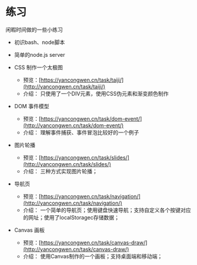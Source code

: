 # 练习
闲暇时间做的一些小练习      

- 初识bash、node脚本

- 简单的node.js server
- CSS 制作一个太极图
    - 预览：[https://yancongwen.cn/task/taiji/](http://yancongwen.cn/task/taiji/)
    - 介绍：
        只使用了一个DIV元素，使用CSS伪元素和渐变颜色制作
- DOM 事件模型
    - 预览：[https://yancongwen.cn/task/dom-event/](http://yancongwen.cn/task/dom-event/)
    - 介绍：
        理解事件捕获、事件冒泡比较好的一个例子
- 图片轮播
    - 预览：[https://yancongwen.cn/task/slides/](http://yancongwen.cn/task/slides/)
    - 介绍：
        三种方式实现图片轮播；
        
- 导航页
    - 预览：[https://yancongwen.cn/task/navigation/](http://yancongwen.cn/task/navigation/)
    - 介绍：
        一个简单的导航页；使用键盘快速导航；支持自定义各个按键对应的网址；使用了localStoragec存储数据；

- Canvas 画板
    - 预览：[https://yancongwen.cn/task/canvas-draw/](http://yancongwen.cn/task/canvas-draw/)
    - 介绍：
        使用Canvas制作的一个画板；支持桌面端和移动端；
